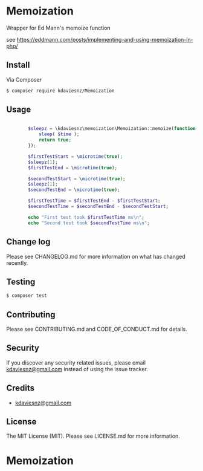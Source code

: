 # Memoization

Wrapper for Ed Mann's memoize function

see https://eddmann.com/posts/implementing-and-using-memoization-in-php/

## Install

Via Composer

``` bash
$ composer require kdaviesnz/Memoization
```

## Usage

``` php

        $sleepz = \kdaviesnz\memoization\Memoization::memoize(function($time){
            sleep( $time );
            return true;
        });

        $firstTestStart = \microtime(true);
        $sleepz(1);
        $firstTestEnd = \microtime(true);

        $secondTestStart = \microtime(true);
        $sleepz(1);
        $secondTestEnd = \microtime(true);

        $firstTestTime = $firstTestEnd - $firstTestStart;
        $secondTestTime = $secondTestEnd - $secondTestStart;

        echo "First test took $firstTestTime ms\n";
        echo "Second test took $secondTestTime ms\n";

```

## Change log

Please see CHANGELOG.md for more information on what has changed recently.

## Testing

``` bash
$ composer test
```

## Contributing

Please see CONTRIBUTING.md and CODE_OF_CONDUCT.md for details.

## Security

If you discover any security related issues, please email kdaviesnz@gmail.com instead of using the issue tracker.

## Credits

- kdaviesnz@gmail.com

## License

The MIT License (MIT). Please see LICENSE.md for more information.

# Memoization
